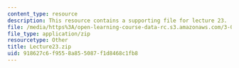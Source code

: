 ```yaml
---
content_type: resource
description: This resource contains a supporting file for lecture 23.
file: /media/https%3A/open-learning-course-data-rc.s3.amazonaws.com/3-016-mathematics-for-materials-scientists-and-engineers-fall-2005/918627c6f9558a855087f1d8468c1fb8_Lecture23.zip
file_type: application/zip
resourcetype: Other
title: Lecture23.zip
uid: 918627c6-f955-8a85-5087-f1d8468c1fb8
---
```

